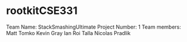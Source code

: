 # rootkitCSE331

Team Name: StackSmashingUltimate
Project Number: 1
Team members:
  Matt Tomko
  Kevin Gray
  Ian Roi Talla
  Nicolas Pradlik
